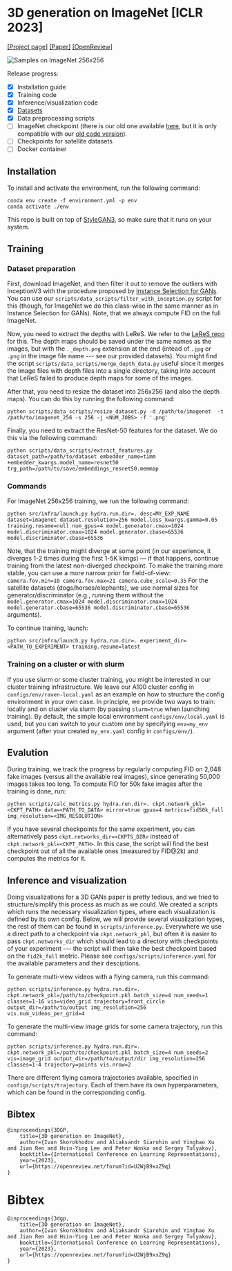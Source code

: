 # 3D generation on ImageNet [ICLR 2023]

<a href="https://snap-research.github.io/3dgp" target="_blank">[Project page]</a>
<a href="https://snap-research.github.io/3dgp/3dgp-paper.pdf" target="_blank">[Paper]</a>
<a href="https://openreview.net/forum?id=U2WjB9xxZ9q" target="_blank">[OpenReview]</a>

![Samples on ImageNet 256x256](assets/imagenet.gif)

Release progress:
- [x] Installation guide
- [x] Training code
- [x] Inference/visualization code
- [x] [Datasets](https://drive.google.com/drive/folders/1yAMr1Us9gD6F5P0lCd5qiouyZ9gT5P_n)
- [x] Data preprocessing scripts
- [ ] ImageNet checkpoint (there is our old one available [here](https://drive.google.com/file/d/1xNnnCV-XCRxm1dP1rl0n3v7sKnh7tdec/view?usp=share_link), but it is only compatible with our [old code version](https://drive.google.com/file/d/1AtbJPZ852wTTT7q8zLXuachWhnxw1J6K/view?usp=share_link)).
- [ ] Checkpoints for satellite datasets
- [ ] Docker container

## Installation

To install and activate the environment, run the following command:
```
conda env create -f environment.yml -p env
conda activate ./env
```
This repo is built on top of [StyleGAN3](https://github.com/NVlabs/stylegan3), so make sure that it runs on your system.

## Training

### Dataset preparation

First, download ImageNet, and then filter it out to remove the outliers with InceptionV3 with the procedure proposed by [Instance Selection for GANs](https://arxiv.org/abs/2007.15255).
You can use our `scripts/data_scripts/filter_with_inception.py` script for this (though, for ImageNet we do this class-wise in the same manner as in Instance Selection for GANs).
Note, that we always compute FID on the full ImageNet.

Now, you need to extract the depths with LeReS.
We refer to the [LeReS repo](https://github.com/aim-uofa/AdelaiDepth) for this.
The depth maps should be saved under the same names as the images, but with the `._depth.png` extension at the end (intead of `.jpg` or `.png` in the image file name --- see our provided datasets).
You might find the script `scripts/data_scripts/merge_depth_data.py` useful since it merges the image files with depth files into a single directory, taking into account that LeReS failed to produce depth maps for some of the images.

After that, you need to resize the dataset into 256x256 (and also the depth maps).
You can do this by running the following command:
```
python scripts/data_scripts/resize_dataset.py -d /path/to/imagenet  -t /path/to/imagenet_256 -s 256 -j <NUM_JOBS> -f '.png'
```

Finally, you need to extract the ResNet-50 features for the dataset.
We do this via the following command:
```
python scripts/data_scripts/extract_features.py dataset_path=/path/to/dataset embedder_name=timm +embedder_kwargs.model_name=resnet50 trg_path=/path/to/save/embeddings_resnet50.memmap
```

### Commands

For ImageNet 256x256 training, we run the following command:
```
python src/infra/launch.py hydra.run.dir=. desc=MY_EXP_NAME dataset=imagenet dataset.resolution=256 model.loss_kwargs.gamma=0.05 training.resume=null num_gpus=4 model.generator.cmax=1024 model.discriminator.cmax=1024 model.generator.cbase=65536 model.discriminator.cbase=65536
```
Note, that the training might diverge at some point (in our experience, it diverges 1-2 times during the first 1-5K kimgs) — if that happens, continue training from the latest non-diverged checkpoint.
To make the training more stable, you can use a more narrow prior for field-of-view: `camera.fov.min=10 camera.fov.max=21 camera.cube_scale=0.35`
For the satellite datasets (dogs/horses/elephants), we use normal sizes for generator/discriminator (e.g., running them without the `model.generator.cmax=1024 model.discriminator.cmax=1024 model.generator.cbase=65536 model.discriminator.cbase=65536` arguments).

To continue training, launch:
```
python src/infra/launch.py hydra.run.dir=. experiment_dir=<PATH_TO_EXPERIMENT> training.resume=latest
```

### Training on a cluster or with slurm

If you use slurm or some cluster training, you might be interested in our cluster training infrastructure.
We leave our A100 cluster config in `configs/env/raven-local.yaml` as an example on how to structure the config environment in your own case.
In principle, we provide two ways to train: locally and on cluster via slurm (by passing `slurm=true` when launching training).
By default, the simple local environment `configs/env/local.yaml` is used, but you can switch to your custom one by specifying `env=my_env` argument (after your created `my_env.yaml` config in `configs/env/`).

## Evalution
During training, we track the progress by regularly computing FID on 2,048 fake images (versus all the available real images), since generating 50,000 images takes too long.
To compute FID for 50k fake images after the training is done, run:
```
python scripts/calc_metrics.py hydra.run.dir=. ckpt.network_pkl=<CKPT_PATH> data=<PATH_TO_DATA> mirror=true gpus=4 metrics=fid50k_full img_resolution=<IMG_RESOLUTION>
```
If you have several checkpoints for the same experiment, you can alternatively pass `ckpt.networks_dir=<CKPTS_DIR>` instead of `ckpt.network_pkl=<CKPT_PATH>`.
In this case, the script will find the best checkpoint out of all the available ones (measured by FID@2k) and computes the metrics for it.

## Inference and visualization

Doing visualizations for a 3D GANs paper is pretty tedious, and we tried to structure/simplify this process as much as we could.
We created a scripts which runs the necessary visualization types, where each visualization is defined by its own config.
Below, we will provide several visualization types, the rest of them can be found in `scripts/inference.py`.
Everywhere we use a direct path to a checkpoint via `ckpt.network_pkl`, but often it is easier to pass `ckpt.networks_dir` which should lead to a directory with checkpoints of your experiment --- the script will then take the best checkpoint based on the `fid2k_full` metric.
Please see `configs/scripts/inference.yaml` for the available parameters and their desciptions.

To generate multi-view videos with a flying camera, run this command:
```
python scripts/inference.py hydra.run.dir=. ckpt.network_pkl=/path/to/checkpoint.pkl batch_size=4 num_seeds=1 classes=1-16 vis=video_grid trajectory=front_circle output_dir=/path/to/output img_resolution=256 vis.num_videos_per_grid=4
```

To generate the multi-view image grids for some camera trajectory, run this command:
```
python scripts/inference.py hydra.run.dir=. ckpt.network_pkl=/path/to/checkpoint.pkl batch_size=4 num_seeds=2 vis=image_grid output_dir=/path/to/output/dir img_resolution=256 classes=1-4 trajectory=points vis.nrow=2
```

There are different flying camera trajectories available, specified in `configs/scripts/trajectory`.
Each of them have its own hyperparameters, which can be found in the corresponding config.

## Bibtex

```
@inproceedings{3DGP,
    title={3D generation on ImageNet},
    author={Ivan Skorokhodov and Aliaksandr Siarohin and Yinghao Xu and Jian Ren and Hsin-Ying Lee and Peter Wonka and Sergey Tulyakov},
    booktitle={International Conference on Learning Representations},
    year={2023},
    url={https://openreview.net/forum?id=U2WjB9xxZ9q}
}
```


# Bibtex
```
@inproceedings{3dgp,
    title={3D generation on ImageNet},
    author={Ivan Skorokhodov and Aliaksandr Siarohin and Yinghao Xu and Jian Ren and Hsin-Ying Lee and Peter Wonka and Sergey Tulyakov},
    booktitle={International Conference on Learning Representations},
    year={2023},
    url={https://openreview.net/forum?id=U2WjB9xxZ9q}
}
```
